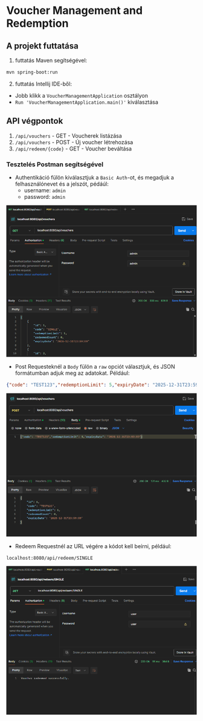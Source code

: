# Voucher Management and Redemption

## A projekt futtatása

1. futtatás Maven segítségével:
```bash
mvn spring-boot:run
```
2. futtatás Intellij IDE-ből:
- Jobb klikk a `VoucherManagementApplication` osztályon
- `Run 'VoucherManagementApplication.main()'` kiválasztása

## API végpontok

1. ``` /api/vouchers ``` - GET - Voucherek listázása
2. ``` /api/vouchers ``` - POST - Új voucher létrehozása
3. ``` /api/redeem/{code} ``` - GET - Voucher beváltása

### Tesztelés Postman segítségével

- Authentikáció fülön kiválasztjuk a `Basic Auth`-ot, és megadjuk a felhasználónevet és a jelszót, pédáúl:
  - username: `admin`
  - password: `admin`

![Auth Example](src/main/resources/static/auth.png)

- Post Requesteknél a `Body` fülön a `raw` opciót választjuk, és JSON formátumban adjuk meg az adatokat. Például:
```json
{"code": "TEST123","redemptionLimit": 5,"expiryDate": "2025-12-31T23:59:59"}
```

![Post Request](src/main/resources/static/post.png)

- Redeem Requestnél az URL végére a kódot kell beírni, például:
```
localhost:8080/api/redeem/SINGLE
```
![Redeem Request](src/main/resources/static/redeem.png)